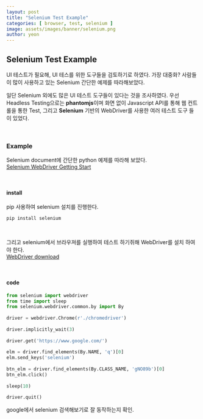 ```yaml
---
layout: post
title: "Selenium Test Example"
categories: [ browser, test, selenium ]
image: assets/images/banner/selenium.png
author: yeon
---
```


## Selenium Test Example

UI 테스트가 필요해, UI 테스를 위한 도구들을 검토하기로 하였다. 가장 대중화? 사람들이 많이 사용하고 있는 Selenium 간단한 예제를 따라해보았다. <br>

일단 Selenium 외에도 많은 UI 테스트 도구들이 있다는 것을 조사하였다. 우선 Headless Testing으로는 **phantomjs**이며 화면 없이 Javascript API를 통해 웹 컨트롤을 통한 Test, 그리고 **Selenium** 기반의 WebDriver를 사용한 여러 테스트 도구 들이 있었다. <br>

<br>

### Example

Selenium document에 간단한 python 예제를 따라해 보았다. <br>
[Selenium WebDriver Getting Start](https://sites.google.com/a/chromium.org/chromedriver/getting-started) <br>

<br>

#### install

pip 사용하여 selenium 설치를 진행한다.

~~~
pip install selenium
~~~

<br>

그리고 selenium에서 브라우져를 실행하여 테스트 하기쥐해 WebDriver를 설치 하여야 한다. <br>
[WebDriver download](https://sites.google.com/a/chromium.org/chromedriver/downloads) <br>

<br>

#### code

```python
from selenium import webdriver
from time import sleep
from selenium.webdriver.common.by import By
 
driver = webdriver.Chrome(r'./chromedriver')
 
driver.implicitly_wait(3)
 
driver.get('https://www.google.com/')
 
elm = driver.find_elements(By.NAME, 'q')[0]
elm.send_keys('selenium')
 
btn_elm = driver.find_elements(By.CLASS_NAME, 'gNO89b')[0]
btn_elm.click()
 
sleep(10)
 
driver.quit()
```

google에서 selenium 검색해보기로 잘 동작하는지 확인.





<br><br><br>